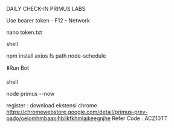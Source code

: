 DAILY CHECK-IN PRIMUS LABS

Use bearer token - F12 - Network

nano token.txt

shell

npm install axios fs path node-schedule

⬇️Run Bot

shell

node primus --now

register :
download ekstensi chrome 
https://chromewebstore.google.com/detail/primus-prev-pado/oeiomhmbaapihbilkfkhmlajkeegnjhe
Refer Code : ACZ10TT
